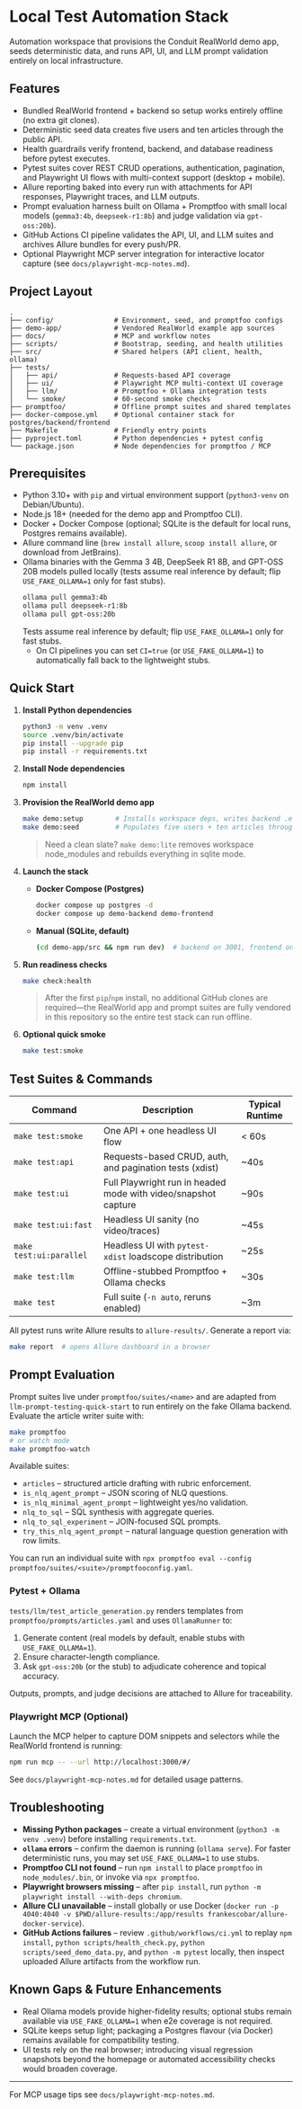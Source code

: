 # Local Test Automation Stack

Automation workspace that provisions the Conduit RealWorld demo app, seeds deterministic data, and runs API, UI, and LLM prompt validation entirely on local infrastructure.

## Features
- Bundled RealWorld frontend + backend so setup works entirely offline (no extra git clones).
- Deterministic seed data creates five users and ten articles through the public API.
- Health guardrails verify frontend, backend, and database readiness before pytest executes.
- Pytest suites cover REST CRUD operations, authentication, pagination, and Playwright UI flows with multi-context support (desktop + mobile).
- Allure reporting baked into every run with attachments for API responses, Playwright traces, and LLM outputs.
- Prompt evaluation harness built on Ollama + Promptfoo with small local models (`gemma3:4b`, `deepseek-r1:8b`) and judge validation via `gpt-oss:20b`).
- GitHub Actions CI pipeline validates the API, UI, and LLM suites and archives Allure bundles for every push/PR.
- Optional Playwright MCP server integration for interactive locator capture (see `docs/playwright-mcp-notes.md`).

## Project Layout
```
.
├── config/               # Environment, seed, and promptfoo configs
├── demo-app/             # Vendored RealWorld example app sources
├── docs/                 # MCP and workflow notes
├── scripts/              # Bootstrap, seeding, and health utilities
├── src/                  # Shared helpers (API client, health, ollama)
├── tests/
│   ├── api/              # Requests-based API coverage
│   ├── ui/               # Playwright MCP multi-context UI coverage
│   ├── llm/              # Promptfoo + Ollama integration tests
│   └── smoke/            # 60-second smoke checks
├── promptfoo/            # Offline prompt suites and shared templates
├── docker-compose.yml    # Optional container stack for postgres/backend/frontend
├── Makefile              # Friendly entry points
├── pyproject.toml        # Python dependencies + pytest config
└── package.json          # Node dependencies for promptfoo / MCP
```

## Prerequisites
- Python 3.10+ with `pip` and virtual environment support (`python3-venv` on Debian/Ubuntu).
- Node.js 18+ (needed for the demo app and Promptfoo CLI).
- Docker + Docker Compose (optional; SQLite is the default for local runs, Postgres remains available).
- Allure command line (`brew install allure`, `scoop install allure`, or download from JetBrains).
- Ollama binaries with the Gemma 3 4B, DeepSeek R1 8B, and GPT-OSS 20B models pulled locally (tests assume real inference by default; flip `USE_FAKE_OLLAMA=1` only for fast stubs).
  ```bash
  ollama pull gemma3:4b
  ollama pull deepseek-r1:8b
  ollama pull gpt-oss:20b
  ```
  Tests assume real inference by default; flip `USE_FAKE_OLLAMA=1` only for fast stubs.
  - On CI pipelines you can set `CI=true` (or `USE_FAKE_OLLAMA=1`) to automatically fall back to the lightweight stubs.

## Quick Start

1. **Install Python dependencies**
   ```bash
   python3 -m venv .venv
   source .venv/bin/activate
   pip install --upgrade pip
   pip install -r requirements.txt
   ```

2. **Install Node dependencies**
   ```bash
   npm install
   ```

3. **Provision the RealWorld demo app**
   ```bash
   make demo:setup        # Installs workspace deps, writes backend .env (sqlite by default), runs migrations
   make demo:seed         # Populates five users + ten articles through the public API
   ```

   > Need a clean slate? `make demo:lite` removes workspace node_modules and rebuilds everything in sqlite mode.

4. **Launch the stack**
   - **Docker Compose (Postgres)**
     ```bash
     docker compose up postgres -d
     docker compose up demo-backend demo-frontend
     ```
   - **Manual (SQLite, default)**
     ```bash
     (cd demo-app/src && npm run dev)  # backend on 3001, frontend on 3000
     ```

5. **Run readiness checks**
   ```bash
   make check:health
   ```

   > After the first `pip`/`npm` install, no additional GitHub clones are required—the RealWorld app and prompt suites are fully vendored in this repository so the entire test stack can run offline.

6. **Optional quick smoke**
   ```bash
   make test:smoke
   ```

## Test Suites & Commands

| Command | Description | Typical Runtime |
|---------|-------------|-----------------|
| `make test:smoke` | One API + one headless UI flow | < 60s |
| `make test:api` | Requests-based CRUD, auth, and pagination tests (xdist) | ~40s |
| `make test:ui` | Full Playwright run in headed mode with video/snapshot capture | ~90s |
| `make test:ui:fast` | Headless UI sanity (no video/traces) | ~45s |
| `make test:ui:parallel` | Headless UI with `pytest-xdist` loadscope distribution | ~25s |
| `make test:llm` | Offline-stubbed Promptfoo + Ollama checks | ~30s |
| `make test` | Full suite (`-n auto`, reruns enabled) | ~3m |

All pytest runs write Allure results to `allure-results/`. Generate a report via:

```bash
make report  # opens Allure dashboard in a browser
```

## Prompt Evaluation

Prompt suites live under `promptfoo/suites/<name>` and are adapted from `llm-prompt-testing-quick-start` to run entirely on the fake Ollama backend. Evaluate the article writer suite with:

```bash
make promptfoo
# or watch mode
make promptfoo-watch
```

Available suites:

- `articles` – structured article drafting with rubric enforcement.
- `is_nlq_agent_prompt` – JSON scoring of NLQ questions.
- `is_nlq_minimal_agent_prompt` – lightweight yes/no validation.
- `nlq_to_sql` – SQL synthesis with aggregate queries.
- `nlq_to_sql_experiment` – JOIN-focused SQL prompts.
- `try_this_nlq_agent_prompt` – natural language question generation with row limits.

You can run an individual suite with `npx promptfoo eval --config promptfoo/suites/<suite>/promptfooconfig.yaml`.

### Pytest + Ollama

`tests/llm/test_article_generation.py` renders templates from `promptfoo/prompts/articles.yaml` and uses `OllamaRunner` to:
1. Generate content (real models by default, enable stubs with `USE_FAKE_OLLAMA=1`).
2. Ensure character-length compliance.
3. Ask `gpt-oss:20b` (or the stub) to adjudicate coherence and topical accuracy.

Outputs, prompts, and judge decisions are attached to Allure for traceability.

### Playwright MCP (Optional)
Launch the MCP helper to capture DOM snippets and selectors while the RealWorld frontend is running:

```bash
npm run mcp -- --url http://localhost:3000/#/
```

See `docs/playwright-mcp-notes.md` for detailed usage patterns.

## Troubleshooting
- **Missing Python packages** – create a virtual environment (`python3 -m venv .venv`) before installing `requirements.txt`.
- **`ollama` errors** – confirm the daemon is running (`ollama serve`). For faster deterministic runs, you may set `USE_FAKE_OLLAMA=1` to use stubs.
- **Promptfoo CLI not found** – run `npm install` to place `promptfoo` in `node_modules/.bin`, or invoke via `npx promptfoo`.
- **Playwright browsers missing** – after `pip install`, run `python -m playwright install --with-deps chromium`.
- **Allure CLI unavailable** – install globally or use Docker (`docker run -p 4040:4040 -v $PWD/allure-results:/app/results frankescobar/allure-docker-service`).
- **GitHub Actions failures** – review `.github/workflows/ci.yml` to replay `npm install`, `python scripts/health_check.py`, `python scripts/seed_demo_data.py`, and `python -m pytest` locally, then inspect uploaded Allure artifacts from the workflow run.

## Known Gaps & Future Enhancements
- Real Ollama models provide higher-fidelity results; optional stubs remain available via `USE_FAKE_OLLAMA=1` when e2e coverage is not required.
- SQLite keeps setup light; packaging a Postgres flavour (via Docker) remains available for compatibility testing.
- UI tests rely on the real browser; introducing visual regression snapshots beyond the homepage or automated accessibility checks would broaden coverage.

***

For MCP usage tips see `docs/playwright-mcp-notes.md`.
